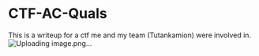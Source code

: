# CTF-AC-Quals
This is a writeup for a ctf me and my team (Tutankamion) were involved in.
![Uploading image.png…]()

